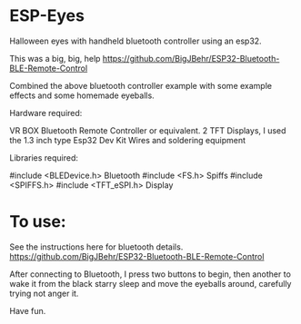 # ESP-Eyes

Halloween eyes with handheld bluetooth controller using an esp32. 

This was a big, big, help https://github.com/BigJBehr/ESP32-Bluetooth-BLE-Remote-Control

Combined the above bluetooth controller example with some example effects and some homemade eyeballs.

Hardware required:

VR BOX Bluetooth Remote Controller or equivalent.
2 TFT Displays, I used the 1.3 inch type
Esp32 Dev Kit
Wires and soldering equipment


Libraries required:

#include <BLEDevice.h>     Bluetooth
#include <FS.h>            Spiffs
#include <SPIFFS.h> 
#include <TFT_eSPI.h>      Display

# To use:

See the instructions here for bluetooth details.
https://github.com/BigJBehr/ESP32-Bluetooth-BLE-Remote-Control

After connecting to Bluetooth, I press two buttons to begin, then another to wake it from the black starry
sleep and move the eyeballs around, carefully trying not anger it.

Have fun.


